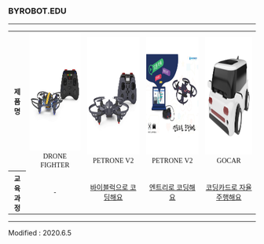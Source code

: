 ### BYROBOT.EDU

---

<div align="center">
        <table>
        <tr>
            <th><div align="center"><font face="맑은고딕">제품명</font></div></th>
            <td>
                <div align="center">
                    <img src="/assets/images/products/drone_fighter_and_controller.jpg" alt="drone_fighter_and_controller" height="240" width="240"><br>
                    <font face="맑은고딕">DRONE FIGHTER</font>
                </div>
            </td>
            <td>
                <div align="center">
                    <img src="/assets/images/products/petrone_v2_and_controller.jpg" alt="petrone_v2_and_controller" height="240" width="240"><br>
                    <font face="맑은고딕">PETRONE V2</font>
                </div>
            </td>
            <td>
                <div align="center">
                    <img src="/assets/images/products/entry_mian.jpg" height="240" width="240"><br>
                    <font face="맑은고딕">PETRONE V2</font>
                </div>
            </td>
            <td>
                <div align="center">
                    <img src="/assets/images/products/gocar.png" height="240" width="240"><br>
                    <font face="맑은고딕">GOCAR</font>
                </div>
            </td>
        </tr>
        <tr>
            <th><div align="center"><font face="맑은고딕">교육과정</font></div></th>
            <td><div align="center"><font face="맑은고딕">-</font></div></td>
            <td><div align="center"><a href="/software/byblocks/"><font face="맑은고딕">바이블럭으로 코딩해요</font></a></div></td>
            <td><div align="center"><a href="/software/entry/"><font face="맑은고딕">엔트리로 코딩해요</font></a></div></td>
            <td><div align="center"><a href="/software/gocar/"><font face="맑은고딕">코딩카드로 자율주행해요</font></a></div></td>
        </tr>
    </table>
</div>

---

Modified : 2020.6.5